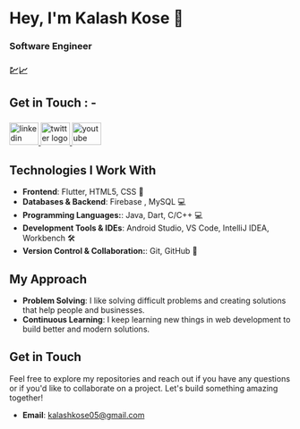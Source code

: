 # Hey, I'm Kalash Kose 👋
### Software Engineer
### 💹📈

## Get in Touch : -
###

  <a href="https://www.linkedin.com/in/kalash-kose-432600248/" target="_blank">
    <img src="https://raw.githubusercontent.com/maurodesouza/profile-readme-generator/master/src/assets/icons/social/linkedin/default.svg" width="52" height="40" alt="linkedin logo"  />
  </a>
  <a href="https://twitter.com/kalash_kose" target="_blank">
    <img src="https://raw.githubusercontent.com/maurodesouza/profile-readme-generator/master/src/assets/icons/social/twitter/default.svg" width="52" height="40" alt="twitter logo"  />
  </a>
  <img src="https://raw.githubusercontent.com/maurodesouza/profile-readme-generator/master/src/assets/icons/social/youtube/default.svg" width="52" height="40" alt="youtube logo"  />

###

## Technologies I Work With

- **Frontend**: Flutter, HTML5, CSS 📲
- **Databases & Backend**: Firebase , MySQL 💻
- **Programming Languages:**: Java, Dart, C/C++ 💻
- **Development Tools & IDEs**: Android Studio, VS Code, IntelliJ IDEA, Workbench 🛠 
- **Version Control & Collaboration:**: Git, GitHub 🔧

## My Approach

- **Problem Solving**: I like solving difficult problems and creating solutions that help people and businesses.
- **Continuous Learning**: I keep learning new things in web development to build better and modern solutions.

###

<div align="left">
<!--   <img src="https://github-readme-stats.vercel.app/api/top-langs?username=kalashkose0&locale=en&hide_title=false&layout=compact&card_width=320&langs_count=5&theme=dracula&hide_border=false&order=2" height="150" alt="languages graph"  /> -->
<!--   <img src="https://github-profile-trophy.vercel.app?username=kalashkose0&theme=dracula&column=-1&row=1&margin-w=8&margin-h=8&no-bg=false&no-frame=false&order=4" height="150" alt="trophy graph"  /> -->
<!-- </div> -->

###

## Get in Touch

Feel free to explore my repositories and reach out if you have any questions or if you'd like to collaborate on a project. Let's build something amazing together!

- **Email**: [kalashkose05@gmail.com](kalashkose05@gmail.com)
